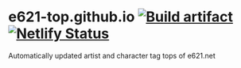 # e621-top.github.io [![Build artifact][build-src]][build-href] [![Netlify Status][netlify-src]][netlify-href]

Automatically updated artist and character tag tops of e621.net

<!-- Badges -->
[build-src]: https://img.shields.io/github/actions/workflow/status/e621-top/e621-top.github.io/build.yml?label=Build&logo=github
[build-href]: https://github.com/e621-top/e621-top.github.io/actions/workflows/build.yml

[netlify-src]: https://api.netlify.com/api/v1/badges/f08429fb-c811-42c3-b1ee-b11ee3b55af2/deploy-status
[netlify-href]: https://app.netlify.com/sites/e621-top/deploys
